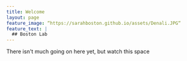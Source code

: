 ```yaml
---
title: Welcome
layout: page
feature_image: “https://sarahboston.github.io/assets/Denali.JPG“
feature_text: |
  ## Boston Lab
---
```


There isn't much going on here yet, but watch this space
